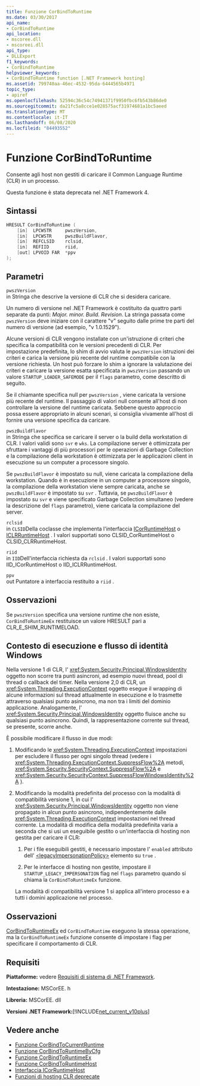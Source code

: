 ```yaml
---
title: Funzione CorBindToRuntime
ms.date: 03/30/2017
api_name:
- CorBindToRuntime
api_location:
- mscoree.dll
- mscoreei.dll
api_type:
- DLLExport
f1_keywords:
- CorBindToRuntime
helpviewer_keywords:
- CorBindToRuntime function [.NET Framework hosting]
ms.assetid: 799740aa-46ec-4532-95da-6444565b4971
topic_type:
- apiref
ms.openlocfilehash: 52594c36c54c74941371f9950fbc6fb543b86de0
ms.sourcegitcommit: da21fc5a8cce1e028575acf31974681a1bc5aeed
ms.translationtype: MT
ms.contentlocale: it-IT
ms.lasthandoff: 06/08/2020
ms.locfileid: "84493552"
---
```

# <a name="corbindtoruntime-function"></a>Funzione CorBindToRuntime
Consente agli host non gestiti di caricare il Common Language Runtime (CLR) in un processo.  
  
 Questa funzione è stata deprecata nel .NET Framework 4.  
  
## <a name="syntax"></a>Sintassi  
  
```cpp  
HRESULT CorBindToRuntime (  
    [in]  LPCWSTR     pwszVersion,
    [in]  LPCWSTR     pwszBuildFlavor,
    [in]  REFCLSID    rclsid,
    [in]  REFIID      riid,
    [out] LPVOID FAR  *ppv  
);  
```  
  
## <a name="parameters"></a>Parametri  
 `pwszVersion`  
 in Stringa che descrive la versione di CLR che si desidera caricare.  
  
 Un numero di versione nel .NET Framework è costituito da quattro parti separate da punti: *Major. minor. Build. Revision*. La stringa passata come `pwszVersion` deve iniziare con il carattere "v" seguito dalle prime tre parti del numero di versione (ad esempio, "v 1.0.1529").  
  
 Alcune versioni di CLR vengono installate con un'istruzione di criteri che specifica la compatibilità con le versioni precedenti di CLR. Per impostazione predefinita, lo shim di avvio valuta le `pwszVersion` istruzioni dei criteri e carica la versione più recente del runtime compatibile con la versione richiesta. Un host può forzare lo shim a ignorare la valutazione dei criteri e caricare la versione esatta specificata in `pwszVersion` passando un valore `STARTUP_LOADER_SAFEMODE` per il `flags` parametro, come descritto di seguito.  
  
 Se il chiamante specifica null per `pwszVersion` , viene caricata la versione più recente del runtime. Il passaggio di valori null consente all'host di non controllare la versione del runtime caricata. Sebbene questo approccio possa essere appropriato in alcuni scenari, si consiglia vivamente all'host di fornire una versione specifica da caricare.  
  
 `pwszBuildFlavor`  
 in Stringa che specifica se caricare il server o la build della workstation di CLR. I valori validi sono `svr` e `wks`. La compilazione server è ottimizzata per sfruttare i vantaggi di più processori per le operazioni di Garbage Collection e la compilazione della workstation è ottimizzata per le applicazioni client in esecuzione su un computer a processore singolo.  
  
 Se `pwszBuildFlavor` è impostato su null, viene caricata la compilazione della workstation. Quando è in esecuzione in un computer a processore singolo, la compilazione della workstation viene sempre caricata, anche se `pwszBuildFlavor` è impostato su `svr` . Tuttavia, se `pwszBuildFlavor` è impostato su `svr` e viene specificato Garbage Collection simultaneo (vedere la descrizione del `flags` parametro), viene caricata la compilazione del server.  
  
 `rclsid`  
 in `CLSID`Della coclasse che implementa l'interfaccia [ICorRuntimeHost](icorruntimehost-interface.md) o [ICLRRuntimeHost](iclrruntimehost-interface.md) . I valori supportati sono CLSID_CorRuntimeHost o CLSID_CLRRuntimeHost.  
  
 `riid`  
 in `IID`Dell'interfaccia richiesta da `rclsid` . I valori supportati sono IID_ICorRuntimeHost o IID_ICLRRuntimeHost.  
  
 `ppv`  
 out Puntatore a interfaccia restituito a `riid` .  
  
## <a name="remarks"></a>Osservazioni  
 Se `pwszVersion` specifica una versione runtime che non esiste, `CorBindToRuntimeEx` restituisce un valore HRESULT pari a CLR_E_SHIM_RUNTIMELOAD.  
  
## <a name="execution-context-and-flow-of-windows-identity"></a>Contesto di esecuzione e flusso di identità Windows  
 Nella versione 1 di CLR, l' <xref:System.Security.Principal.WindowsIdentity> oggetto non scorre tra punti asincroni, ad esempio nuovi thread, pool di thread o callback del timer. Nella versione 2,0 di CLR, un <xref:System.Threading.ExecutionContext> oggetto esegue il wrapping di alcune informazioni sul thread attualmente in esecuzione e lo trasmette attraverso qualsiasi punto asincrono, ma non tra i limiti del dominio applicazione. Analogamente, l' <xref:System.Security.Principal.WindowsIdentity> oggetto fluisce anche su qualsiasi punto asincrono. Quindi, la rappresentazione corrente sul thread, se presente, scorre anche.  
  
 È possibile modificare il flusso in due modi:  
  
1. Modificando le <xref:System.Threading.ExecutionContext> impostazioni per escludere il flusso per ogni singolo thread (vedere i <xref:System.Threading.ExecutionContext.SuppressFlow%2A> metodi, <xref:System.Security.SecurityContext.SuppressFlow%2A> e <xref:System.Security.SecurityContext.SuppressFlowWindowsIdentity%2A> ).  
  
2. Modificando la modalità predefinita del processo con la modalità di compatibilità versione 1, in cui l' <xref:System.Security.Principal.WindowsIdentity> oggetto non viene propagato in alcun punto asincrono, indipendentemente dalle <xref:System.Threading.ExecutionContext> impostazioni nel thread corrente. La modalità di modifica della modalità predefinita varia a seconda che si usi un eseguibile gestito o un'interfaccia di hosting non gestita per caricare il CLR:  
  
    1. Per i file eseguibili gestiti, è necessario impostare l' `enabled` attributo dell' [\<legacyImpersonationPolicy>](../../configure-apps/file-schema/runtime/legacyimpersonationpolicy-element.md) elemento su `true` .  
  
    2. Per le interfacce di hosting non gestite, impostare il `STARTUP_LEGACY_IMPERSONATION` flag nel `flags` parametro quando si chiama la `CorBindToRuntimeEx` funzione.  
  
     La modalità di compatibilità versione 1 si applica all'intero processo e a tutti i domini applicazione nel processo.  
  
## <a name="remarks"></a>Osservazioni  
 [CorBindToRuntimeEx](corbindtoruntimeex-function.md) ed `CorBindToRuntime` eseguono la stessa operazione, ma la `CorBindToRuntimeEx` funzione consente di impostare i flag per specificare il comportamento di CLR.  
  
## <a name="requirements"></a>Requisiti  
 **Piattaforme:** vedere [Requisiti di sistema di .NET Framework](../../get-started/system-requirements.md).  
  
 **Intestazione:** MSCorEE. h  
  
 **Libreria:** MSCorEE. dll  
  
 **Versioni .NET Framework:**[!INCLUDE[net_current_v10plus](../../../../includes/net-current-v10plus-md.md)]  
  
## <a name="see-also"></a>Vedere anche

- [Funzione CorBindToCurrentRuntime](corbindtocurrentruntime-function.md)
- [Funzione CorBindToRuntimeByCfg](corbindtoruntimebycfg-function.md)
- [Funzione CorBindToRuntimeEx](corbindtoruntimeex-function.md)
- [Funzione CorBindToRuntimeHost](corbindtoruntimehost-function.md)
- [Interfaccia ICorRuntimeHost](icorruntimehost-interface.md)
- [Funzioni di hosting CLR deprecate](deprecated-clr-hosting-functions.md)
